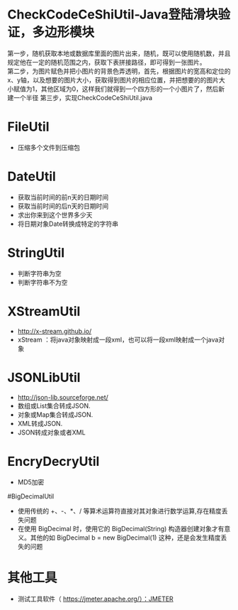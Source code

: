 # CheckCodeCeShiUtil-Java登陆滑块验证，多边形模块
第一步，随机获取本地或数据库里面的图片出来，随机，既可以使用随机数，并且规定他在一定的随机范围之内，获取下表拼接路径，即可得到一张图片。	
第二步，为图片赋色并把小图片的背景色弄透明，首先，根据图片的宽高和定位的x、y轴，以及想要的图片大小，获取得到图片的相应位置，并把想要的的图片大小赋值为1，其他区域为0，这样我们就得到一个四方形的一个小图片了，然后新建一个半径
第三步，实现CheckCodeCeShiUtil.java

# FileUtil
- 压缩多个文件到压缩包

# DateUtil
- 获取当前时间的前n天的日期时间
- 获取当前时间的后n天的日期时间
- 求出你来到这个世界多少天
- 将日期对象Date转换成特定的字符串

# StringUtil
- 判断字符串为空
- 判断字符串不为空

# XStreamUtil
- http://x-stream.github.io/
- xStream ：将java对象映射成一段xml，也可以将一段xml映射成一个java对象

# JSONLibUtil
- http://json-lib.sourceforge.net/
- 数组或List集合转成JSON.
- 对象或Map集合转成JSON.
- XML转成JSON.
- JSON转成对象或者XML

# EncryDecryUtil
- MD5加密

#BigDecimalUtil
- 使用传统的 +、-、*、/ 等算术运算符直接对其对象进行数学运算,存在精度丢失问题
- 在使用 BigDecimal 时，使用它的 BigDecimal(String) 构造器创建对象才有意义。其他的如 BigDecimal b = new BigDecimal(1) 这种，还是会发生精度丢失的问题

# 其他工具
- 测试工具软件（ https://jmeter.apache.org/）：JMETER
